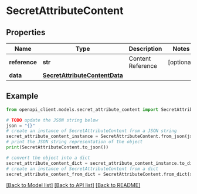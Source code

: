 # SecretAttributeContent


## Properties

Name | Type | Description | Notes
------------ | ------------- | ------------- | -------------
**reference** | **str** | Content Reference | [optional] 
**data** | [**SecretAttributeContentData**](SecretAttributeContentData.md) |  | 

## Example

```python
from openapi_client.models.secret_attribute_content import SecretAttributeContent

# TODO update the JSON string below
json = "{}"
# create an instance of SecretAttributeContent from a JSON string
secret_attribute_content_instance = SecretAttributeContent.from_json(json)
# print the JSON string representation of the object
print(SecretAttributeContent.to_json())

# convert the object into a dict
secret_attribute_content_dict = secret_attribute_content_instance.to_dict()
# create an instance of SecretAttributeContent from a dict
secret_attribute_content_from_dict = SecretAttributeContent.from_dict(secret_attribute_content_dict)
```
[[Back to Model list]](../README.md#documentation-for-models) [[Back to API list]](../README.md#documentation-for-api-endpoints) [[Back to README]](../README.md)


